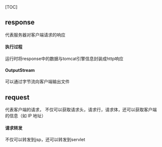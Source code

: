 [TOC]
## response
代表服务器对客户端请求的响应
#### 执行过程
运行时将response中的数据与tomcat引擎信息封装成http响应
#### OutputStream
可以通过字节流向客户端输出文件

## request
代表客户端的请求，
不仅可以获取请求头，请求行，请求体，还可以获取客户端的信息（如 IP 地址）
#### 请求转发
不仅可以转发到jsp，还可以转发到servlet